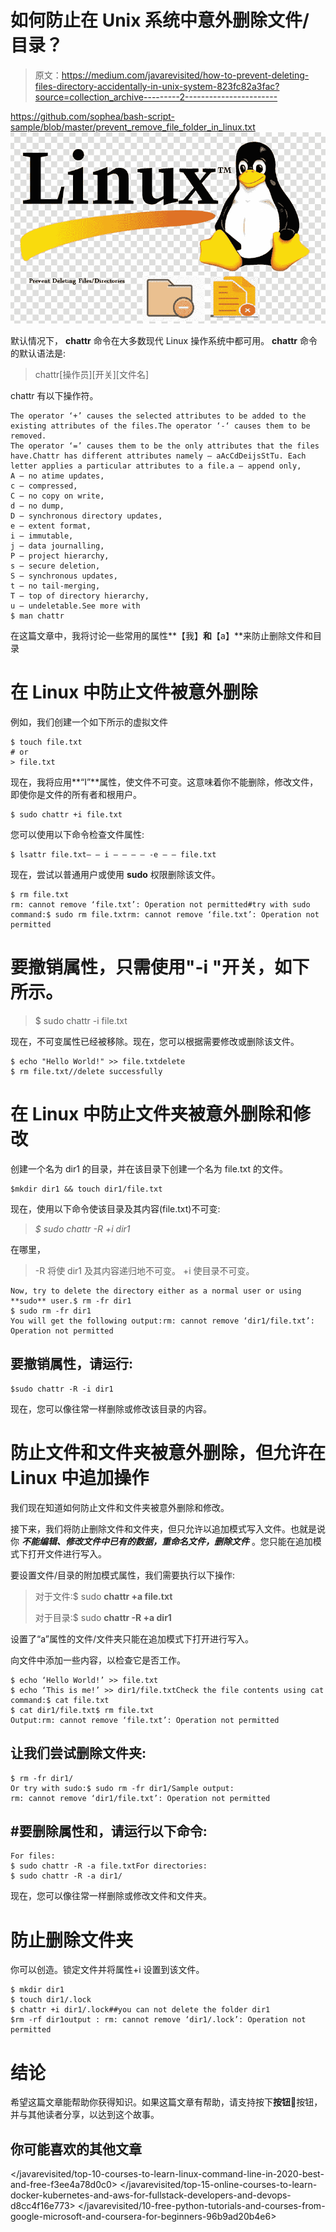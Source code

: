 # 如何防止在 Unix 系统中意外删除文件/目录？

> 原文：<https://medium.com/javarevisited/how-to-prevent-deleting-files-directory-accidentally-in-unix-system-823fc82a3fac?source=collection_archive---------2----------------------->

<https://github.com/sophea/bash-script-sample/blob/master/prevent_remove_file_folder_in_linux.txt>  ![](img/faa6c76e52dfe4361cc67620d3f0fe64.png)

默认情况下， **chattr** 命令在大多数现代 Linux 操作系统中都可用。 **chattr** 命令的默认语法是:

> chattr[操作员][开关][文件名]

chattr 有以下操作符。

```
The operator ‘+’ causes the selected attributes to be added to the existing attributes of the files.The operator ‘-‘ causes them to be removed.
The operator ‘=’ causes them to be the only attributes that the files have.Chattr has different attributes namely — aAcCdDeijsStTu. Each letter applies a particular attributes to a file.a — append only,
A — no atime updates,
c — compressed,
C — no copy on write,
d — no dump,
D — synchronous directory updates,
e — extent format,
i — immutable,
j — data journalling,
P — project hierarchy,
s — secure deletion,
S — synchronous updates,
t — no tail-merging,
T — top of directory hierarchy,
u — undeletable.See more with
$ man chattr
```

在这篇文章中，我将讨论一些常用的属性**【我】**和**【a】**来防止删除文件和目录

# 在 Linux 中防止文件被意外删除

例如，我们创建一个如下所示的虚拟文件

```
$ touch file.txt 
# or 
> file.txt
```

现在，我将应用**“I”**属性，使文件不可变。这意味着你不能删除，修改文件，即使你是文件的所有者和根用户。

```
$ sudo chattr +i file.txt
```

您可以使用以下命令检查文件属性:

```
$ lsattr file.txt— — i — — — — -e — — file.txt
```

现在，尝试以普通用户或使用 **sudo** 权限删除该文件。

```
$ rm file.txt
rm: cannot remove ‘file.txt’: Operation not permitted#try with sudo command:$ sudo rm file.txtrm: cannot remove ‘file.txt’: Operation not permitted
```

# 要撤销属性，只需使用"-i "开关，如下所示。

> $ sudo chattr -i file.txt

现在，不可变属性已经被移除。现在，您可以根据需要修改或删除该文件。

```
$ echo "Hello World!" >> file.txtdelete
$ rm file.txt//delete successfully
```

# 在 Linux 中防止文件夹被意外删除和修改

创建一个名为 dir1 的目录，并在该目录下创建一个名为 file.txt 的文件。

```
$mkdir dir1 && touch dir1/file.txt
```

现在，使用以下命令使该目录及其内容(file.txt)不可变:

> *$ sudo chattr -R +i dir1*

在哪里，

> -R 将使 dir1 及其内容递归地不可变。
> +i 使目录不可变。

```
Now, try to delete the directory either as a normal user or using **sudo** user.$ rm -fr dir1
$ sudo rm -fr dir1
You will get the following output:rm: cannot remove ‘dir1/file.txt’: Operation not permitted
```

## 要撤销属性，请运行:

```
$sudo chattr -R -i dir1
```

现在，您可以像往常一样删除或修改该目录的内容。

# **防止文件和文件夹被意外删除，但允许在 Linux 中追加操作**

我们现在知道如何防止文件和文件夹被意外删除和修改。

接下来，我们将防止删除文件和文件夹，但只允许以追加模式写入文件。也就是说你 ***不能编辑、修改文件中已有的数据，重命名文件，删除文件*** 。您只能在追加模式下打开文件进行写入。

要设置文件/目录的附加模式属性，我们需要执行以下操作:

> 对于文件:$ sudo **chattr +a file.txt**
> 
> 对于目录:$ sudo **chattr -R +a dir1**

设置了“a”属性的文件/文件夹只能在追加模式下打开进行写入。

向文件中添加一些内容，以检查它是否工作。

```
$ echo ‘Hello World!’ >> file.txt
$ echo ‘This is me!’ >> dir1/file.txtCheck the file contents using cat command:$ cat file.txt
$ cat dir1/file.txt$ rm file.txt
Output:rm: cannot remove ‘file.txt’: Operation not permitted
```

## 让我们尝试删除文件夹:

```
$ rm -fr dir1/
Or try with sudo:$ sudo rm -fr dir1/Sample output:
rm: cannot remove ‘dir1/file.txt’: Operation not permitted
```

## #要删除属性和，请运行以下命令:

```
For files:
$ sudo chattr -R -a file.txtFor directories: 
$ sudo chattr -R -a dir1/
```

现在，您可以像往常一样删除或修改文件和文件夹。

# 防止删除文件夹

你可以创造。锁定文件并将属性+i 设置到该文件。

```
$ mkdir dir1
$ touch dir1/.lock
$ chattr +i dir1/.lock##you can not delete the folder dir1 
$rm -rf dir1output : rm: cannot remove ‘dir1/.lock’: Operation not permitted
```

# 结论

希望这篇文章能帮助你获得知识。如果这篇文章有帮助，请支持按下**按钮**👏按钮，并与其他读者分享，以达到这个故事。

## 你可能喜欢的其他文章

</javarevisited/top-10-courses-to-learn-linux-command-line-in-2020-best-and-free-f3ee4a78d0c0>  </javarevisited/top-15-online-courses-to-learn-docker-kubernetes-and-aws-for-fullstack-developers-and-devops-d8cc4f16e773>  </javarevisited/10-free-python-tutorials-and-courses-from-google-microsoft-and-coursera-for-beginners-96b9ad20b4e6> 